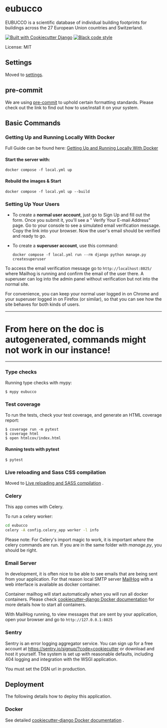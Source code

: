 # eubucco

EUBUCCO is a scientific database of individual building footprints for buildings across the 27 European Union countries
and Switzerland.

[![Built with Cookiecutter Django](https://img.shields.io/badge/built%20with-Cookiecutter%20Django-ff69b4.svg?logo=cookiecutter)](https://github.com/cookiecutter/cookiecutter-django/)
[![Black code style](https://img.shields.io/badge/code%20style-black-000000.svg)](https://github.com/ambv/black)

License: MIT

## Settings

Moved to [settings](http://cookiecutter-django.readthedocs.io/en/latest/settings.html).

## pre-commit

We are using [pre-commit](https://pre-commit.com/) to uphold certain formatting standards. Please check out the link to
find out how to use/install it on your system.

## Basic Commands

### Getting Up and Running Locally With Docker

Full Guide can be found
here: [Getting Up and Running Locally With Docker](https://cookiecutter-django.readthedocs.io/en/latest/developing-locally-docker.html)

#### Start the server with:

    docker compose -f local.yml up

#### Rebuild the images & Start

    docker compose -f local.yml up --build

### Setting Up Your Users

- To create a **normal user account**, just go to Sign Up and fill out the form. Once you submit it, you'll see a "
  Verify Your E-mail Address" page. Go to your console to see a simulated email verification message. Copy the link into
  your browser. Now the user's email should be verified and ready to go.

- To create a **superuser account**, use this command:

      docker compose -f local.yml run --rm django python manage.py createsuperuser

To access the email verification message go to `http://localhost:8025/` where Mailhog is running and confirm the email
of the user there. A superuser can log into the admin panel without verification but not into the normal site.

For convenience, you can keep your normal user logged in on Chrome and your superuser logged in on Firefox (or similar),
so that you can see how the site behaves for both kinds of users.

---

# From here on the doc is autogenerated, commands might not work in our instance!

---

### Type checks

Running type checks with mypy:

    $ mypy eubucco

### Test coverage

To run the tests, check your test coverage, and generate an HTML coverage report:

    $ coverage run -m pytest
    $ coverage html
    $ open htmlcov/index.html

#### Running tests with pytest

    $ pytest

### Live reloading and Sass CSS compilation

Moved
to [Live reloading and SASS compilation](https://cookiecutter-django.readthedocs.io/en/latest/developing-locally.html#sass-compilation-live-reloading)
.

### Celery

This app comes with Celery.

To run a celery worker:

``` bash
cd eubucco
celery -A config.celery_app worker -l info
```

Please note: For Celery's import magic to work, it is important *where* the celery commands are run. If you are in the
same folder with *manage.py*, you should be right.

### Email Server

In development, it is often nice to be able to see emails that are being sent from your application. For that reason
local SMTP server [MailHog](https://github.com/mailhog/MailHog) with a web interface is available as docker container.

Container mailhog will start automatically when you will run all docker containers. Please
check [cookiecutter-django Docker documentation](http://cookiecutter-django.readthedocs.io/en/latest/deployment-with-docker.html)
for more details how to start all containers.

With MailHog running, to view messages that are sent by your application, open your browser and go
to `http://127.0.0.1:8025`

### Sentry

Sentry is an error logging aggregator service. You can sign up for a free account
at <https://sentry.io/signup/?code=cookiecutter> or download and host it yourself. The system is set up with reasonable
defaults, including 404 logging and integration with the WSGI application.

You must set the DSN url in production.

## Deployment

The following details how to deploy this application.

### Docker

See
detailed [cookiecutter-django Docker documentation](http://cookiecutter-django.readthedocs.io/en/latest/deployment-with-docker.html)
.
